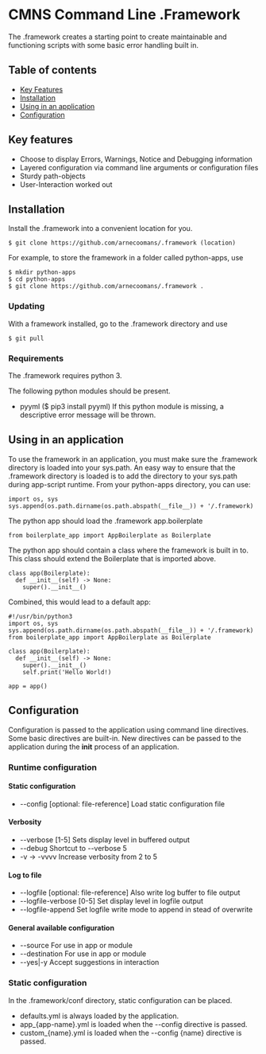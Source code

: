 # CMNS Command Line .Framework

The .framework creates a starting point to create maintainable and functioning scripts 
with some basic error handling built in. 

## Table of contents
- [Key Features](#key-features)
- [Installation](#installation)
- [Using in an application](#using-in-an-application)
- [Configuration](#configuration)

## Key features
- Choose to display Errors, Warnings, Notice and Debugging information
- Layered configuration via command line arguments or configuration files
- Sturdy path-objects
- User-Interaction worked out

## Installation
Install the .framework into a convenient location for you. 
```
$ git clone https://github.com/arnecoomans/.framework (location)
```
For example, to store the framework in a folder called python-apps, use
```
$ mkdir python-apps
$ cd python-apps
$ git clone https://github.com/arnecoomans/.framework .
```
### Updating
With a framework installed, go to the .framework directory and use
```
$ git pull
```
### Requirements
The .framework requires python 3.

The following python modules should be present.
- pyyml ($ pip3 install pyyml)
If this python module is missing, a descriptive error message will be thrown.

## Using in an application
To use the framework in an application, you must make sure the .framework directory is 
loaded into your sys.path. An easy way to ensure that the .framework directory is loaded
is to add the directory to your sys.path during app-script runtime. 
From your python-apps directory, you can use:
```
import os, sys
sys.append(os.path.dirname(os.path.abspath(__file__)) + '/.framework)
```

The python app should load the .framework app.boilerplate
```
from boilerplate_app import AppBoilerplate as Boilerplate
```

The python app should contain a class where the framework is built in to. This class 
should extend the Boilerplate that is imported above.
```
class app(Boilerplate):
  def __init__(self) -> None:
    super().__init__()
```

Combined, this would lead to a default app:
```
#!/usr/bin/python3
import os, sys
sys.append(os.path.dirname(os.path.abspath(__file__)) + '/.framework)
from boilerplate_app import AppBoilerplate as Boilerplate

class app(Boilerplate):
  def __init__(self) -> None:
    super().__init__()
    self.print('Hello World!)

app = app()
```

## Configuration
Configuration is passed to the application using command line directives. Some basic
directives are built-in. New directives can be passed to the application during 
the __init__ process of an application.

### Runtime configuration
#### Static configuration
- --config [optional: file-reference] Load static configuration file
#### Verbosity
- --verbose [1-5] Sets display level in buffered output
- --debug Shortcut to --verbose 5
- -v -> -vvvv Increase verbosity from 2 to 5
#### Log to file
- --logfile [optional: file-reference] Also write log buffer to file output
- --logfile-verbose [0-5] Set display level in logfile output
- --logfile-append Set logfile write mode to append in stead of overwrite
#### General available configuration
- --source For use in app or module
- --destination For use in app or module
- --yes|-y Accept suggestions in interaction

### Static configuration
In the .framework/conf directory, static configuration can be placed.
- defaults.yml is always loaded by the application.
- app_{app-name}.yml is loaded when the --config directive is passed.
- custom_{name}.yml is loaded when the --config {name} directive is passed.

